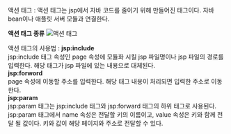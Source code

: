 액션 태그
: 액션 태그는 jsp에서 자바 코드를 줄이기 위해 만들어진 태그이다. 자바 bean이나 애플릿 서버 모듈과 연결한다.


<b>액션 태그 종류</b>
![액션 태그](https://user-images.githubusercontent.com/59801728/73508284-cef39900-441e-11ea-964b-511898f37a2c.png)


액션 태그의 사용법
: <b>jsp:include</b>
<br>jsp:include 태그 속성인 page 속성에 모듈화 시킬 jsp 파일명이나 jsp 파일의 경로를 입력한다. 해당 태그가 jsp 파일에 있는 내용으로 대체된다.
<br>
<b>jsp:forword</b>
<br>page 속성에 이동할 주소를 입력한다. 해당 태그 내용이 처리되면 입력한 주소로 이동한다.
<br>
<b>jsp:param</b>
<br>jsp:param 태그는 jsp:include 태그와 jsp:forward 태그의 하위 태그로 사용된다. jsp:param 태그에서 name 속성은 전달할 키의 이름이고, value 속성은 키와 함께 전달 될 값이다. 키와 값이 해당 페이지와 주소로 전달할 수 있다.

